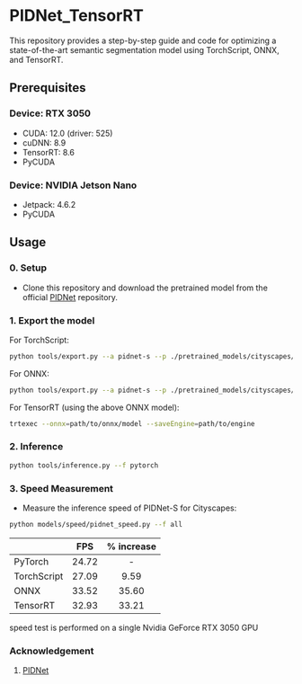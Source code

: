 # PIDNet_TensorRT

This repository provides a step-by-step guide and code for optimizing a state-of-the-art semantic segmentation model using TorchScript, ONNX, and TensorRT.

## Prerequisites
### Device: RTX 3050
* CUDA: 12.0 (driver: 525) 
* cuDNN: 8.9
* TensorRT: 8.6
* PyCUDA
  
### Device: NVIDIA Jetson Nano
* Jetpack: 4.6.2
* PyCUDA
  
## Usage
### 0. Setup
* Clone this repository and download the pretrained model from the  official [PIDNet](https://github.com/XuJiacong/PIDNet/tree/main) repository. 

### 1. Export the model
For TorchScript:
````bash
python tools/export.py --a pidnet-s --p ./pretrained_models/cityscapes/PIDNet_S_Cityscapes_test.pt --f torchscript
````
For ONNX:
````bash
python tools/export.py --a pidnet-s --p ./pretrained_models/cityscapes/PIDNet_S_Cityscapes_test.pt --f onnx
````
For TensorRT (using the above ONNX model):
```bash
trtexec --onnx=path/to/onnx/model --saveEngine=path/to/engine 
```
### 2. Inference
```bash
python tools/inference.py --f pytorch
```
### 3. Speed Measurement
* Measure the inference speed of PIDNet-S for Cityscapes:
````bash
python models/speed/pidnet_speed.py --f all
````
|             | FPS         | % increase |
| :---------- | :---------: |:---------: |
| PyTorch     | 24.72       | -          |
| TorchScript | 27.09       | 9.59       |
| ONNX        | 33.52       | 35.60      |
| TensorRT    | 32.93       | 33.21      |

speed test is performed on a single Nvidia GeForce RTX 3050 GPU

### Acknowledgement
1. [PIDNet](https://github.com/XuJiacong/PIDNet/tree/main)


